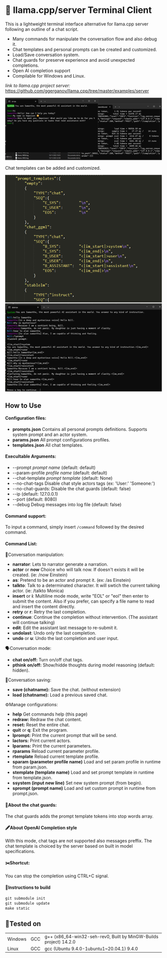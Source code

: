 # 🦙 llama.cpp/server Terminal Client

This is a lightweight terminal interface alternative for llama.cpp server following an outline of a chat script.

* Many commands for manipulate the conversation flow and also debug it.
* Chat templates and personal prompts can be created and customized.
* Load/Save conversation system.
* Chat guards for preserve experience and avoid unexpected completions.
* Open AI completion support
* Compilable for Windows and Linux.

*link to llama.cpp project server:* https://github.com/ggerganov/llama.cpp/tree/master/examples/server

![Chat style view](/screenshots/screenshot.png)

Chat templates can be added and customized.

![Chat style view](/screenshots/prompt_templates.png)
![Chat style view](/screenshots/screenshot2.png)

## How to Use
#### Configuration files:
* **prompts.json**  Contains all personal prompts definitions. Supports system prompt and an actor system.
* **params.json**  All prompt configurations profiles.
* **templates.json**  All chat templates.

#### Execultable Arguments:
-  --prompt *prompt name*            (default: default)
-  --param-profile *profile name*       (default: default)
-  --chat-template *prompt template*  (default: None)
-  --no-chat-tags      Disable chat style actors tags (ex:  'User:' 'Someone:')
-  --no-chat-guards: Disable the chat guards (default: false)
-  --ip <ip address>                    (default: 127.0.0.1)
-  --port <port>                        (default: 8080)
-  --debug Debug messages into log file (default: false)

#### Command support:
To input a command, simply insert `/command` followed by the desired command.

#### Command List:
 📝Conversation manipulation:
- **narrator**: Lets to narrator generate a narration.
- **actor** or **now** Choice who will talk now. If doesn't exists it will be created. (ie: /now  Einstein)
- **as**: Pretend to be an actor and prompt it. (ex: /as Einstein)
- **talkto**: Talk to a determinated character. It will swtich the current talking actor. (ie: /talkto Monica)
- **insert** or **i**: Multiline mode mode, write "EOL" or "eol" then enter to submit the content. Also if you prefer, can specify a file name to read and insert the content directly.
- **retry** or **r**: Retry the last completion.
- **continue**: Continue the completion without intervention. (The assistant will continue talking)
- **edit**: Edit the assistant last message to re-submit it.
- **undolast**: Undo only the last completion.
- **undo** or **u**: Undo the last completion and user input.

🗣️Conversation mode:
- **chat on/off:** Turn on/off chat tags.
- **pthink on/off:** Show/hidde thoughts during model reasoning (default: hidden).

💾Conversation saving:
- **save (chatname):** Save the chat. (without extension)
- **load (chatname):** Load a previous saved chat.

⚙️Manage configurations:
- **help** Get commands help (this page)
- **redraw:** Redraw the chat content.
- **reset:** Reset the entire chat.
- **quit** or **q**: Exit the program.
- **lprompt:** Print the current prompt that will be send.
- **lactors:** Print current actors.
- **lparams:** Print the current parameters.
- **rparams** Reload current parameter profile.
- **rtemplate** Reload current template profile.
- **sparam (parameter profile name)** Load and set param profile in runtime from param.json.
- **stemplate (template name)** Load and set prompt template in runtime from template.json.
- **ssystem (input new line)** Set new system prompt (from begin).
- **sprompt (prompt name)** Load and set custom prompt in runtime from prompt.json.

#### 💂About the chat guards:
The chat guards adds the prompt template tokens into stop words array.

#### 🖋️About OpenAI Completion style
With this mode, chat tags are not supported also messages preffix. The chat template is choiced by the server based on built in model specifications.

#### ✂️Shortcut:
You can stop the completion using CTRL+C signal.

#### 🧱Instructions to build

    git submodule init
    git submodule update
    make static

## 🧾**Tested on**

<table><tbody><tr><td>Windows</td><td>GCC</td><td>g++ (x86_64-win32-seh-rev0, Built by MinGW-Builds project) 14.2.0</td></tr><tr><td>Linux</td><td>GCC</td><td>gcc (Ubuntu 9.4.0-1ubuntu1~20.04.1) 9.4.0</td></tr></tbody></table>
